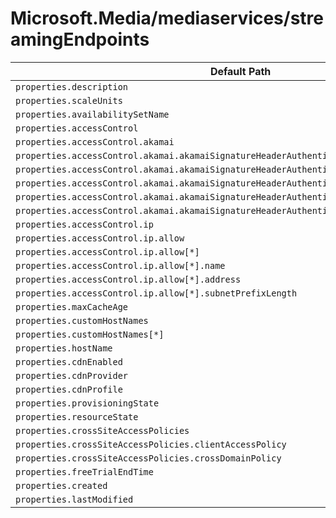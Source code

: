 # Microsoft.Media/mediaservices/streamingEndpoints

| Default Path | Alias |
|---|---|
| `properties.description` | `Microsoft.Media/mediaservices/streamingEndpoints/description` |
| `properties.scaleUnits` | `Microsoft.Media/mediaservices/streamingEndpoints/scaleUnits` |
| `properties.availabilitySetName` | `Microsoft.Media/mediaservices/streamingEndpoints/availabilitySetName` |
| `properties.accessControl` | `Microsoft.Media/mediaservices/streamingEndpoints/accessControl` |
| `properties.accessControl.akamai` | `Microsoft.Media/mediaservices/streamingEndpoints/accessControl.akamai` |
| `properties.accessControl.akamai.akamaiSignatureHeaderAuthenticationKeyList` | `Microsoft.Media/mediaservices/streamingEndpoints/accessControl.akamai.akamaiSignatureHeaderAuthenticationKeyList` |
| `properties.accessControl.akamai.akamaiSignatureHeaderAuthenticationKeyList[*]` | `Microsoft.Media/mediaservices/streamingEndpoints/accessControl.akamai.akamaiSignatureHeaderAuthenticationKeyList[*]` |
| `properties.accessControl.akamai.akamaiSignatureHeaderAuthenticationKeyList[*].identifier` | `Microsoft.Media/mediaservices/streamingEndpoints/accessControl.akamai.akamaiSignatureHeaderAuthenticationKeyList[*].identifier` |
| `properties.accessControl.akamai.akamaiSignatureHeaderAuthenticationKeyList[*].base64Key` | `Microsoft.Media/mediaservices/streamingEndpoints/accessControl.akamai.akamaiSignatureHeaderAuthenticationKeyList[*].base64Key` |
| `properties.accessControl.akamai.akamaiSignatureHeaderAuthenticationKeyList[*].expiration` | `Microsoft.Media/mediaservices/streamingEndpoints/accessControl.akamai.akamaiSignatureHeaderAuthenticationKeyList[*].expiration` |
| `properties.accessControl.ip` | `Microsoft.Media/mediaservices/streamingEndpoints/accessControl.ip` |
| `properties.accessControl.ip.allow` | `Microsoft.Media/mediaservices/streamingEndpoints/accessControl.ip.allow` |
| `properties.accessControl.ip.allow[*]` | `Microsoft.Media/mediaservices/streamingEndpoints/accessControl.ip.allow[*]` |
| `properties.accessControl.ip.allow[*].name` | `Microsoft.Media/mediaservices/streamingEndpoints/accessControl.ip.allow[*].name` |
| `properties.accessControl.ip.allow[*].address` | `Microsoft.Media/mediaservices/streamingEndpoints/accessControl.ip.allow[*].address` |
| `properties.accessControl.ip.allow[*].subnetPrefixLength` | `Microsoft.Media/mediaservices/streamingEndpoints/accessControl.ip.allow[*].subnetPrefixLength` |
| `properties.maxCacheAge` | `Microsoft.Media/mediaservices/streamingEndpoints/maxCacheAge` |
| `properties.customHostNames` | `Microsoft.Media/mediaservices/streamingEndpoints/customHostNames` |
| `properties.customHostNames[*]` | `Microsoft.Media/mediaservices/streamingEndpoints/customHostNames[*]` |
| `properties.hostName` | `Microsoft.Media/mediaservices/streamingEndpoints/hostName` |
| `properties.cdnEnabled` | `Microsoft.Media/mediaservices/streamingEndpoints/cdnEnabled` |
| `properties.cdnProvider` | `Microsoft.Media/mediaservices/streamingEndpoints/cdnProvider` |
| `properties.cdnProfile` | `Microsoft.Media/mediaservices/streamingEndpoints/cdnProfile` |
| `properties.provisioningState` | `Microsoft.Media/mediaservices/streamingEndpoints/provisioningState` |
| `properties.resourceState` | `Microsoft.Media/mediaservices/streamingEndpoints/resourceState` |
| `properties.crossSiteAccessPolicies` | `Microsoft.Media/mediaservices/streamingEndpoints/crossSiteAccessPolicies` |
| `properties.crossSiteAccessPolicies.clientAccessPolicy` | `Microsoft.Media/mediaservices/streamingEndpoints/crossSiteAccessPolicies.clientAccessPolicy` |
| `properties.crossSiteAccessPolicies.crossDomainPolicy` | `Microsoft.Media/mediaservices/streamingEndpoints/crossSiteAccessPolicies.crossDomainPolicy` |
| `properties.freeTrialEndTime` | `Microsoft.Media/mediaservices/streamingEndpoints/freeTrialEndTime` |
| `properties.created` | `Microsoft.Media/mediaservices/streamingEndpoints/created` |
| `properties.lastModified` | `Microsoft.Media/mediaservices/streamingEndpoints/lastModified` |

